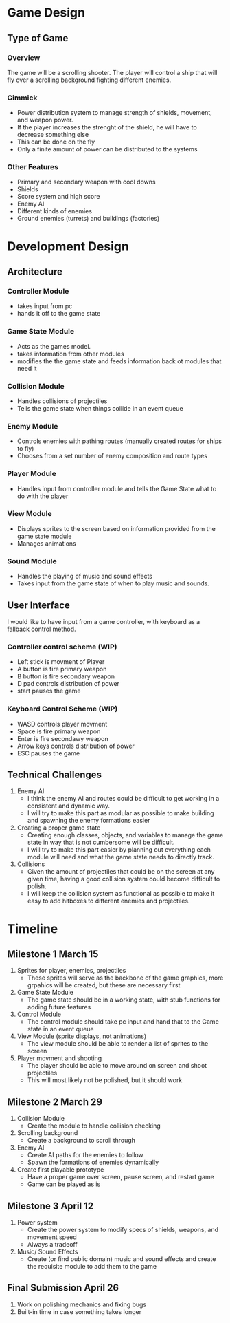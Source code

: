 # Game Design

## Type of Game

### Overview
The game will be a scrolling shooter. The player will control a ship that will fly over a scrolling background fighting different enemies.

### Gimmick
* Power distribution system to manage strength of shields, movement, and weapon power.
* If the player increases the strenght of the shield, he will have to decrease something else
* This can be done on the fly
* Only a finite amount of power can be distributed to the systems

### Other Features
* Primary and secondary weapon with cool downs
* Shields
* Score system and high score
* Enemy AI
* Different kinds of enemies
* Ground enemies (turrets) and buildings (factories)

# Development Design

## Architecture

### Controller Module
* takes input from pc
* hands it off to the game state

### Game State Module
* Acts as the games model.
* takes information from other modules
* modifies the the game state and feeds information back ot modules that need it

### Collision Module
* Handles collisions of projectiles
* Tells the game state when things collide in an event queue

### Enemy Module
* Controls enemies with pathing routes (manually created routes for ships to fly)
* Chooses from a set number of enemy composition and route types

### Player Module
* Handles input from controller module and tells the Game State what to do with the player

### View Module
* Displays sprites to the screen based on information provided from the game state module
* Manages animations

### Sound Module
* Handles the playing of music and sound effects
* Takes input from the game state of when to play music and sounds.

## User Interface
I would like to have input from a game controller, with keyboard as a fallback control method.
### Controller control scheme (WIP)
* Left stick is movment of Player
* A button is fire primary weapon
* B button is fire secondary weapon
* D pad controls distribution of power
* start pauses the game

### Keyboard Control Scheme (WIP)
* WASD controls player movment
* Space is fire primary weapon
* Enter is fire secondawy weapon
* Arrow keys controls distribution of power
* ESC pauses the game

## Technical Challenges
1. Enemy AI
    * I think the enemy AI and routes could be difficult to get working in a consistent and dynamic way.
    * I will try to make this part as modular as possible to make building and spawning the enemy formations easier
2. Creating a proper game state
    * Creating enough classes, objects, and variables to manage the game state in way that is not cumbersome will be difficult.
    * I will try to make this part easier by planning out everything each module will need and what the game state needs to directly track.
3. Collisions
    * Given the amount of projectiles that could be on the screen at any given time, having a good collision system could become difficult to polish.
    * I will keep the collision system as functional as possible to make it easy to add hitboxes to different enemies and projectiles.

# Timeline

## Milestone 1 March 15
1. Sprites for player, enemies, projectiles
    * These sprites will serve as the backbone of the game graphics, more grpahics will be created, but these are necessary first
2. Game State Module
    * The game state should be in a working state, with stub functions for adding future features
3. Control Module
    * The control module should take pc input and hand that to the Game state in an event queue
4. View Module (sprite displays, not animations)
    * The view module should be able to render a list of sprites to the screen
5. Player movment and shooting
    * The player should be able to move around on screen and shoot projectiles
    * This will most likely not be polished, but it should work

## Milestone 2 March 29
1. Collision Module
    * Create the module to handle collision checking
2. Scrolling background
    * Create a background to scroll through
3. Enemy AI
    * Create AI paths for the enemies to follow
    * Spawn the formations of enemies dynamically
4. Create first playable prototype
    * Have a proper game over screen, pause screen, and restart game
    * Game can be played as is

## Milestone 3 April 12
1. Power system
    * Create the power system to modify specs of shields, weapons, and movement speed
    * Always a tradeoff
2. Music/ Sound Effects
    * Create (or find public domain) music and sound effects and create the requisite module to add them to the game

## Final Submission April 26
1. Work on polishing mechanics and fixing bugs
2. Built-in time in case something takes longer

